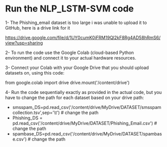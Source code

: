 # Run the NLP_LSTM-SVM code

1- The Phishing_email dataset is too large i was unable to upload it to GitHub, here is a drive link for it

https://drive.google.com/file/d/1UY0cumK0iFRM19Ql2kF8Rg4AD58hRmS6/view?usp=sharing

2- To run the code use the Google Colab (cloud-based Python environment) and connect it to your actual hardware resources.

3- Connect your Colab with your Google Drive that you should upload datasets on, using this code:

from google.colab import drive
drive.mount('/content/drive')

4- Run the code sequentially exactly as provided in the actual code, but you have to change the path for each dataset based on your drive path:

- smsspam_DS=pd.read_csv('/content/drive/MyDrive/DATASET/smsspamcollection.tsv',sep='\t') # change the path 
- Phishing_DS = pd.read_csv('/content/drive/MyDrive/DATASET/Phishing_Email.csv') # change the path
- spambase_DS=pd.read_csv('/content/drive/MyDrive/DATASET/spambase.csv') # change the path 

